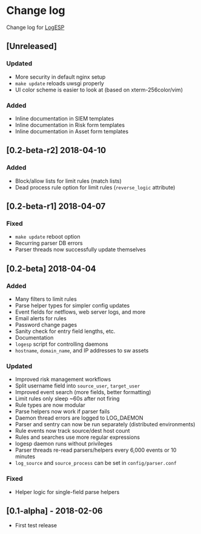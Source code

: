 # Change log
Change log for [LogESP](https://github.com/dogoncouch/LogESP)

## [Unreleased]
### Updated
- More security in default nginx setup
- `make update` reloads uwsgi properly
- UI color scheme is easier to look at (based on xterm-256color/vim)

### Added
- Inline documentation in SIEM templates
- Inline documentation in Risk form templates
- Inline documentation in Asset form templates

## [0.2-beta-r2] 2018-04-10
### Added
- Block/allow lists for limit rules (match lists)
- Dead process rule option for limit rules (`reverse_logic` attribute)

## [0.2-beta-r1] 2018-04-07
### Fixed
- `make update` reboot option
- Recurring parser DB errors
- Parser threads now successfully update themselves

## [0.2-beta] 2018-04-04
### Added
- Many filters to limit rules
- Parse helper types for simpler config updates
- Event fields for netflows, web server logs, and more
- Email alerts for rules
- Password change pages
- Sanity check for entry field lengths, etc.
- Documentation
- `logesp` script for controlling daemons
- `hostname`, `domain_name`, and IP addresses to sw assets

### Updated
- Improved risk management workflows
- Split username field into `source_user`, `target_user`
- Improved event search (more fields, better formatting)
- Limit rules only sleep ~60s after not firing
- Rule types are now modular
- Parse helpers now work if parser fails
- Daemon thread errors are logged to LOG\_DAEMON
- Parser and sentry can now be run separately (distributed environments)
- Rule events now track source/dest host count
- Rules and searches use more regular expressions
- logesp daemon runs without privileges
- Parser threads re-read parsers/helpers every 6,000 events or 10 minutes
- `log_source` and `source_process` can be set in `config/parser.conf`

### Fixed
- Helper logic for single-field parse helpers

## [0.1-alpha] - 2018-02-06
- First test release
